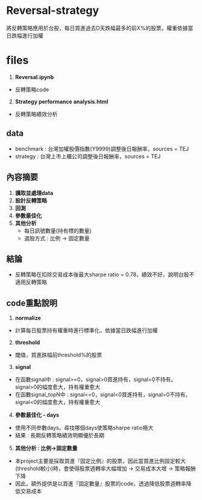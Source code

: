 # Reversal-strategy
將反轉策略應用於台股，每日買進過去D天跌幅最多的前X%的股票，權重依據當日跌幅進行加權
# files
1. **Reversal.ipynb**
- 反轉策略code
2. **Strategy performance analysis.html**
- 反轉策略績效分析
## data
- benchmark : 台灣加權股價指數(Y9999)調整後日報酬率，sources = TEJ
- strategy : 台灣上市上櫃公司調整後日報酬率，sources = TEJ
## 內容摘要
1. **讀取並處理data**
2. **設計反轉策略**
3. **回測**
4. **參數最佳化**
5. **其他分析**
    - 每日訊號數量(持有標的數量)
    - 選股方式 : 比例 -> 固定數量
## 結論
- 反轉策略在扣除交易成本後最大sharpe ratio = 0.78，績效不好，說明台股不適用反轉策略
## code重點說明
1. **normalize**
- 計算每日股票持有權重時進行標準化，依據當日跌幅進行加權
2. **threshold**
- 閾值，買進跌幅前threshold%的股票
3. **signal**
- 在函數signal中 : signal>=0，signal>0買進持有，signal=0不持有。signal>0的幅度愈大，持有權重愈大
- 在函數signal_topN中 : signal<=0，signal<0買進持有，signal=0不持有。signal<0的幅度愈大，持有權重愈大
4. **參數最佳化 - days**
- 使用不同參數days，尋找哪個days使策略sharpe ratio極大
- 結果 : 長期反轉策略績效明顯優於長期
5. **其他分析 : 比例->固定數量**
- 本project主要是採取買進『固定比例』的股票，因此當買進比例設定較大(threshold較小)時，會使得股票週轉率大幅增加 -> 交易成本大增 -> 策略報酬下降
- 因此，額外提供是以買進『固定數量』股票的code，透過降低股票週轉率降低交易成本
